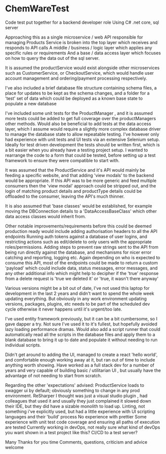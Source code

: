 # ChemWareTest


Code test put together for a 
backend developer role
Using C# .net core, sql server

Approaching this as a single microservice / web API responsible for managing Products
Service is broken into the top layer which receives and responds to API calls
A middle / business / logic layer which applies any specific rules or requirements
And a base / data access layer which focuses on how to query the data out of the sql server.

It is assumed the productService would exist alongside other microservices such as CustomerService, or CheckoutService, 
which would handle user account management and ordering/payment processing respectively.

I've also included a brief database file structure containing schema files, 
a place for updates to be kept as the schema changes, 
and a folder for a 'test' set of data which could be deployed as a known base state to populate a new database

I've included some unit tests for the ProductManager , and it is assumed more tests could be added to get full coverage over the productManagers other methods.
Would also be beneficial to add tests at the data access layer, which I assume would require a slightly more complex database driver to manage the database state
to allow repeatable testing. I've however only had experience with unit tests and UI tests via an extensive Selenium setup.
Ideally for test driven development the tests should be written first, which is a bit easier when you already have a testing project setup.
I wanted to rearrange the code to a form that could be tested, before setting up a test framework to ensure they were compatible to start with.

It was assumed that the ProductService and it's API would mainly be feeding a specific website, and that adding 'view modals' to the backend would be appropriate.
If this API was to be more generic and feed multiple consumers then the 'view modal' approach could be stripped out, 
and the login of matching product details and productType details could be offloaded to the consumer, leaving the API's much thinner.

It is also assumed that 'base classes' would be established, for example moving the DBConnection details to a 'DataAccessBaseClass' 
which other data access classes would inherit from.

Other notable improvements/requirements before this could be deemed production ready would include adding authorisation headers to all the API endpoints
Running auth tokens against a database of user logins, and restricting actions such as edit/delete to only users with the appropriate roles/permissions.
Adding steps to prevent raw strings sent to the API from being run directly against the database, and mechanisms for nicer error catching and reporting, logging etc.
Again depending on who is expected to consume this API, most of the endpoints could be made to return a custom 'payload' which could include data, status messages, error messages, 
and any other additional info which might help to decipher if the 'true' response from a delete request is 'true we deleted it' or 'true, it wasn't there anyway'

Various versions might be a bit out of date, I've not used this laptop for development in the last 2 years and didn't want to spend the whole week updating everything.
But obviously in any work environment updating versions, packages, plugins, etc needs to be part of the scheduled dev cycle otherwise it never happens until it's urgent/too late.

I've used entity framework previously, but it can be a bit cumbersome, so I gave dapper a try. Not sure I've used it to it's fullest, but hopefully avoided lazy loading performance dramas. 
Would also add a script runner that could automatically read all the scripts in the database files and apply them to a blank database to bring it up to date and populate it without needing to run individual scripts.

Didn't get around to adding the UI, managed to create a react 'hello world', and comfortable enough working away at it, but ran out of time to include anything worth showing.
Have worked as a full stack dev for a number of years and very capable of building basic / utilitarian UI , but usually have the advantage of not needing to start from scratch.

Regarding the other 'expectations' advised:
ProductService loads to swagger ui by default; obviously something to change in any prod environment.
ReSharper I thought was just a visual studio plugin , had colleagues that used it and usually they just complained it slowed down their IDE, but they did have a sizable monolith to load up.
Linting, not something i've explicitly used, but had a little experience with UI scripting languages and their 'build' process
No experience with prettier
Some experience with unit test code coverage and ensuring all paths of execution are tested
Currently working in devOps, not really sure what kind of devOps you want shown in a test project like this? CI/CD to a test server?


Many Thanks for you time
Comments, questions, criticism and advice welcome


